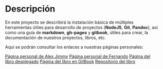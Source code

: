 # Descripción
En este proyecto se describirá la instalación básica de múltiples herramientas útiles para desarrollo de proyectos (**NodeJS**, **Git**, **Pandoc**), así como una guía de **markdown**, **gh-pages** y **gitbook**, útiles para crear, la documentación de nuestros proyectos, libros, etc.

Aquí se podrán consultar los enlaces a nuestras páginas personales:

[Página personal de Alex Jimmy](https://didream.github.io)
[Página personal de Fernando](https://alu100897975.github.com)
[Página del libro desplegado](https://ull-esit-dsi-1617.github.io/tareas-iniciales-jimmy)
[Página del libro en GitBook](https://didream.gitbooks.io/gitbook-gh-pages/content/)
[Repositorio del libro](https://https://github.com/ull-esit-dsi-1617/tareas-iniciales-jimmy)